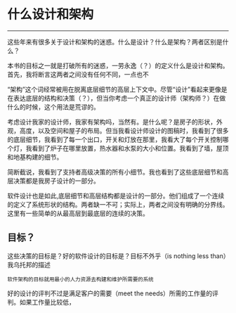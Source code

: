 # 什么设计和架构
---

这些年来有很多关于设计和架构的迷惑。什么是设计？什么是架构？两者区别是什么？

本书的目标之一就是打破所有的迷惑，一劳永逸（？）的定义什么是设计和架构。首先，我将断言这两者之间没有任何不同，一点也不

“架构”这个词经常被用在脱离底层细节的高层上下文中。尽管“设计”看起来更像是在表达底层的结构和决策（？），但当你考虑一个真正的设计师（架构师？）在做什么的时候，这个用法是荒谬的。

考虑设计我家的设计师，我家有架构吗，当然有。是什么呢？是房子的形状，外观，高度，以及空间和屋子的布局。但当我看设计师设计的图稿时，我看到了很多的底层细节，我看到了每一个出口，开关和灯放在那里，我看大了每个开关控制哪个灯，我看到了炉子在哪里放置，热水器和水泵的大小和位置。我看到了墙，屋顶和地基构建的细节。

简断截说，我看到了支持者高级决策的所有小细节。我也看到了这些底层细节和高层决策都是我房子设计的一部分。

软件设计也是如此,底层细节和高层结构都是设计的一部分。他们组成了一个连续的定义了系统形状的结构。两者缺一不可；实际上，两者之间没有明确的分界线。这里有一些简单的从最高层到最底层的连续的决策。

## 目标？

这些决策的目标是？好的软件设计的目标是？目标不外乎（is nothing less than）我乌托邦的描述
    
    软件架构的目标就用最小的人力资源去构建和维护所需要的系统

好的设计的评判不过是满足客户的需要（meet the needs）所需的工作量的评判。如果工作量比较低，
